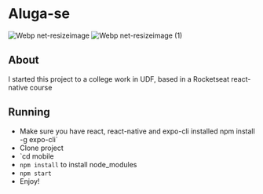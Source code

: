 # Aluga-se
![Webp net-resizeimage](https://user-images.githubusercontent.com/39389740/98394532-acd81880-2039-11eb-9ede-ee9102d9e62b.png)
![Webp net-resizeimage (1)](https://user-images.githubusercontent.com/39389740/98394530-ac3f8200-2039-11eb-86e4-bf481b9d08d1.png)

## About
I started this project to a college work in UDF, based in a Rocketseat react-native course

## Running
- Make sure you have react, react-native and expo-cli installed npm install -g expo-cli`
- Clone project
- `cd mobile
- `npm install` to install node_modules
- `npm start`
- Enjoy!
